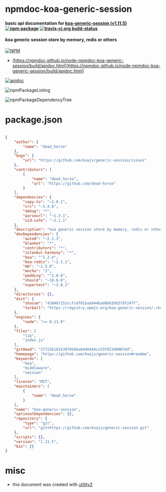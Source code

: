# npmdoc-koa-generic-session

#### basic api documentation for  [koa-generic-session (v1.11.5)](https://github.com/koajs/generic-session#readme)  [![npm package](https://img.shields.io/npm/v/npmdoc-koa-generic-session.svg?style=flat-square)](https://www.npmjs.org/package/npmdoc-koa-generic-session) [![travis-ci.org build-status](https://api.travis-ci.org/npmdoc/node-npmdoc-koa-generic-session.svg)](https://travis-ci.org/npmdoc/node-npmdoc-koa-generic-session)

#### koa generic session store by memory, redis or others

[![NPM](https://nodei.co/npm/koa-generic-session.png?downloads=true&downloadRank=true&stars=true)](https://www.npmjs.com/package/koa-generic-session)

- [https://npmdoc.github.io/node-npmdoc-koa-generic-session/build/apidoc.html](https://npmdoc.github.io/node-npmdoc-koa-generic-session/build/apidoc.html)

[![apidoc](https://npmdoc.github.io/node-npmdoc-koa-generic-session/build/screenCapture.buildCi.browser.%252Ftmp%252Fbuild%252Fapidoc.html.png)](https://npmdoc.github.io/node-npmdoc-koa-generic-session/build/apidoc.html)

![npmPackageListing](https://npmdoc.github.io/node-npmdoc-koa-generic-session/build/screenCapture.npmPackageListing.svg)

![npmPackageDependencyTree](https://npmdoc.github.io/node-npmdoc-koa-generic-session/build/screenCapture.npmPackageDependencyTree.svg)



# package.json

```json

{
    "author": {
        "name": "dead_horse"
    },
    "bugs": {
        "url": "https://github.com/koajs/generic-session/issues"
    },
    "contributors": [
        {
            "name": "dead_horse",
            "url": "https://github.com/dead-horse"
        }
    ],
    "dependencies": {
        "copy-to": "~2.0.1",
        "crc": "~3.4.0",
        "debug": "*",
        "parseurl": "~1.3.1",
        "uid-safe": "~2.1.1"
    },
    "description": "koa generic session store by memory, redis or others",
    "devDependencies": {
        "autod": "~2.1.3",
        "blanket": "*",
        "contributors": "*",
        "istanbul-harmony": "*",
        "koa": "^1.2.4",
        "koa-redis": "~2.1.1",
        "mm": "~1.5.0",
        "mocha": "2",
        "pedding": "^1.0.0",
        "should": "~10.0.0",
        "supertest": "~2.0.1"
    },
    "directories": {},
    "dist": {
        "shasum": "430467152ccfc6f81baa944bad8683dd37df24ff",
        "tarball": "https://registry.npmjs.org/koa-generic-session/-/koa-generic-session-1.11.5.tgz"
    },
    "engines": {
        "node": ">= 0.11.9"
    },
    "files": [
        "lib",
        "index.js"
    ],
    "gitHead": "277226181b397016ba6446444cc53f923d0007dd",
    "homepage": "https://github.com/koajs/generic-session#readme",
    "keywords": [
        "koa",
        "middleware",
        "session"
    ],
    "license": "MIT",
    "maintainers": [
        {
            "name": "dead_horse"
        }
    ],
    "name": "koa-generic-session",
    "optionalDependencies": {},
    "repository": {
        "type": "git",
        "url": "git+https://github.com/koajs/generic-session.git"
    },
    "scripts": {},
    "version": "1.11.5",
    "bin": {}
}
```



# misc
- this document was created with [utility2](https://github.com/kaizhu256/node-utility2)
